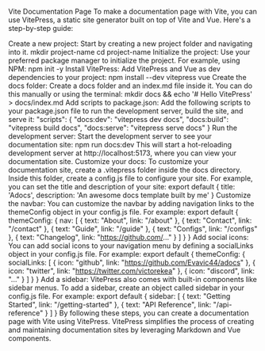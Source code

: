 Vite Documentation Page
To make a documentation page with Vite, you can use VitePress, a static site generator built on top of Vite and Vue. Here's a step-by-step guide:

Create a new project: Start by creating a new project folder and navigating into it.
mkdir project-name
cd project-name
Initialize the project: Use your preferred package manager to initialize the project. For example, using NPM:
npm init -y
Install VitePress: Add VitePress and Vue as dev dependencies to your project:
npm install --dev vitepress vue
Create the docs folder: Create a docs folder and an index.md file inside it. You can do this manually or using the terminal:
mkdir docs && echo '# Hello VitePress' > docs/index.md
Add scripts to package.json: Add the following scripts to your package.json file to run the development server, build the site, and serve it:
"scripts": {
  "docs:dev": "vitepress dev docs",
  "docs:build": "vitepress build docs",
  "docs:serve": "vitepress serve docs"
}
Run the development server: Start the development server to see your documentation site:
npm run docs:dev
This will start a hot-reloading development server at http://localhost:5173, where you can view your documentation site.
Customize your docs: To customize your documentation site, create a .vitepress folder inside the docs directory. Inside this folder, create a config.js file to configure your site. For example, you can set the title and description of your site:
export default {
  title: 'Adocs',
  description: 'An awesome docs template built by me'
}
Customize the navbar: You can customize the navbar by adding navigation links to the themeConfig object in your config.js file. For example:
export default {
  themeConfig: {
    nav: [
      { text: "About", link: "/about" },
      { text: "Contact", link: "/contact" },
      { text: "Guide", link: "/guide" },
      { text: "Configs", link: "/configs" },
      { text: "Changelog", link: "https://github.com/..." }
    ]
  }
}
Add social icons: You can add social icons to your navigation menu by defining a socialLinks object in your config.js file. For example:
export default {
  themeConfig: {
    socialLinks: [
      { icon: "github", link: "https://github.com/Evavic44/adocs" },
      { icon: "twitter", link: "https://twitter.com/victorekea" },
      { icon: "discord", link: "..." }
    ]
  }
}
Add a sidebar: VitePress also comes with built-in components like sidebar menus. To add a sidebar, create an object called sidebar in your config.js file. For example:
export default {
  sidebar: [
    { text: "Getting Started", link: "/getting-started" },
    { text: "API Reference", link: "/api-reference" }
  ]
}
By following these steps, you can create a documentation page with Vite using VitePress. VitePress simplifies the process of creating and maintaining documentation sites by leveraging Markdown and Vue components.